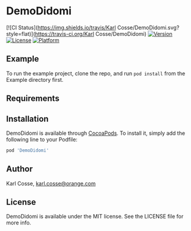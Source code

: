 # DemoDidomi

[![CI Status](https://img.shields.io/travis/Karl Cosse/DemoDidomi.svg?style=flat)](https://travis-ci.org/Karl Cosse/DemoDidomi)
[![Version](https://img.shields.io/cocoapods/v/DemoDidomi.svg?style=flat)](https://cocoapods.org/pods/DemoDidomi)
[![License](https://img.shields.io/cocoapods/l/DemoDidomi.svg?style=flat)](https://cocoapods.org/pods/DemoDidomi)
[![Platform](https://img.shields.io/cocoapods/p/DemoDidomi.svg?style=flat)](https://cocoapods.org/pods/DemoDidomi)

## Example

To run the example project, clone the repo, and run `pod install` from the Example directory first.

## Requirements

## Installation

DemoDidomi is available through [CocoaPods](https://cocoapods.org). To install
it, simply add the following line to your Podfile:

```ruby
pod 'DemoDidomi'
```

## Author

Karl Cosse, karl.cosse@orange.com

## License

DemoDidomi is available under the MIT license. See the LICENSE file for more info.
